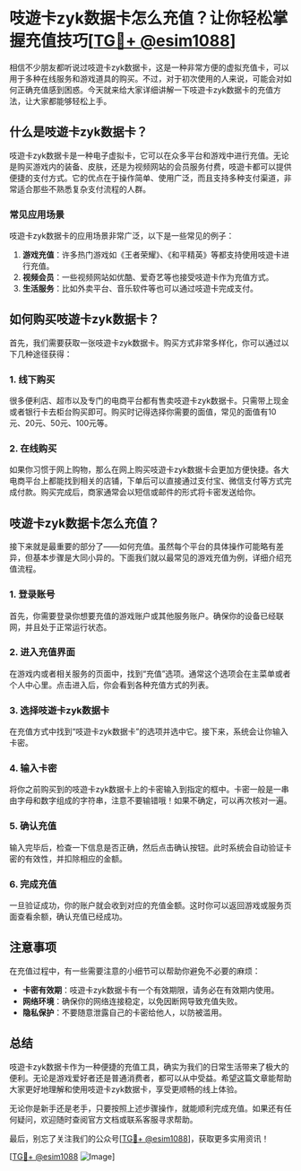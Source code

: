 # 吱遊卡zyk数据卡怎么充值？让你轻松掌握充值技巧[[TG💪+ @esim1088](https://t.me/s/esim1088)]

相信不少朋友都听说过吱遊卡zyk数据卡，这是一种非常方便的虚拟充值卡，可以用于多种在线服务和游戏道具的购买。不过，对于初次使用的人来说，可能会对如何正确充值感到困惑。今天就来给大家详细讲解一下吱遊卡zyk数据卡的充值方法，让大家都能够轻松上手。

## 什么是吱遊卡zyk数据卡？

吱遊卡zyk数据卡是一种电子虚拟卡，它可以在众多平台和游戏中进行充值。无论是购买游戏内的装备、皮肤，还是为视频网站的会员服务付费，吱遊卡都可以提供便捷的支付方式。它的优点在于操作简单、使用广泛，而且支持多种支付渠道，非常适合那些不熟悉复杂支付流程的人群。

### 常见应用场景

吱遊卡zyk数据卡的应用场景非常广泛，以下是一些常见的例子：

1. **游戏充值**：许多热门游戏如《王者荣耀》、《和平精英》等都支持使用吱遊卡进行充值。
2. **视频会员**：一些视频网站如优酷、爱奇艺等也接受吱遊卡作为充值方式。
3. **生活服务**：比如外卖平台、音乐软件等也可以通过吱遊卡完成支付。

## 如何购买吱遊卡zyk数据卡？

首先，我们需要获取一张吱遊卡zyk数据卡。购买方式非常多样化，你可以通过以下几种途径获得：

### 1. 线下购买

很多便利店、超市以及专门的电商平台都有售卖吱遊卡zyk数据卡。只需带上现金或者银行卡去柜台购买即可。购买时记得选择你需要的面值，常见的面值有10元、20元、50元、100元等。

### 2. 在线购买

如果你习惯于网上购物，那么在网上购买吱遊卡zyk数据卡会更加方便快捷。各大电商平台上都能找到相关的店铺，下单后可以直接通过支付宝、微信支付等方式完成付款。购买完成后，商家通常会以短信或邮件的形式将卡密发送给你。

## 吱遊卡zyk数据卡怎么充值？

接下来就是最重要的部分了——如何充值。虽然每个平台的具体操作可能略有差异，但基本步骤是大同小异的。下面我们就以最常见的游戏充值为例，详细介绍充值流程。

### 1. 登录账号

首先，你需要登录你想要充值的游戏账户或其他服务账户。确保你的设备已经联网，并且处于正常运行状态。

### 2. 进入充值界面

在游戏内或者相关服务的页面中，找到“充值”选项。通常这个选项会在主菜单或者个人中心里。点击进入后，你会看到各种充值方式的列表。

### 3. 选择吱遊卡zyk数据卡

在充值方式中找到“吱遊卡zyk数据卡”的选项并选中它。接下来，系统会让你输入卡密。

### 4. 输入卡密

将你之前购买到的吱遊卡zyk数据卡上的卡密输入到指定的框中。卡密一般是一串由字母和数字组成的字符串，注意不要输错哦！如果不确定，可以再次核对一遍。

### 5. 确认充值

输入完毕后，检查一下信息是否正确，然后点击确认按钮。此时系统会自动验证卡密的有效性，并扣除相应的金额。

### 6. 完成充值

一旦验证成功，你的账户就会收到对应的充值金额。这时你可以返回游戏或服务页面查看余额，确认充值已经成功。

## 注意事项

在充值过程中，有一些需要注意的小细节可以帮助你避免不必要的麻烦：

- **卡密有效期**：吱遊卡zyk数据卡有一个有效期限，请务必在有效期内使用。
- **网络环境**：确保你的网络连接稳定，以免因断网导致充值失败。
- **隐私保护**：不要随意泄露自己的卡密给他人，以防被滥用。

## 总结

吱遊卡zyk数据卡作为一种便捷的充值工具，确实为我们的日常生活带来了极大的便利。无论是游戏爱好者还是普通消费者，都可以从中受益。希望这篇文章能帮助大家更好地理解和使用吱遊卡zyk数据卡，享受更顺畅的线上体验。

无论你是新手还是老手，只要按照上述步骤操作，就能顺利完成充值。如果还有任何疑问，欢迎随时查阅官方文档或联系客服寻求帮助。

最后，别忘了关注我们的公众号[[TG💪+ @esim1088](https://t.me/s/esim1088)]，获取更多实用资讯！

[[TG💪+ @esim1088](https://t.me/s/esim1088) ![Image](https://i.postimg.cc/4NQfJmqS/Snipaste-2025-05-13-00-14-12.png)]